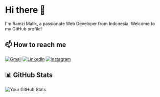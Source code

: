 # Hi there 👋

I'm Ramzi Malik, a passionate Web Developer from Indonesia. Welcome to my GitHub profile!

## 📫 How to reach me

[![Gmail](https://img.shields.io/badge/-Gmail-D14836?style=for-the-badge&logo=gmail&logoColor=white)](mailto:ramzimalik@gmail.com)
[![LinkedIn](https://img.shields.io/badge/-LinkedIn-0077B5?style=for-the-badge&logo=linkedin&logoColor=white)](https://www.linkedin.com/in/ramzi-malik-pplg)
[![Instagram](https://img.shields.io/badge/-Instagram-E4405F?style=for-the-badge&logo=instagram&logoColor=white)](https://www.instagram.com/ramziii.z/)

## 📊 GitHub Stats

![Your GitHub Stats](https://github-readme-stats.vercel.app/api?username=yourusername&show_icons=true&theme=radical)

<!--
**RamziMalik/RamziMalik** is a ✨ _special_ ✨ repository because its `README.md` (this file) appears on your GitHub profile.

Here are some ideas to get you started:

- 🔭 I’m currently working on ...
- 🌱 I’m currently learning ...
- 👯 I’m looking to collaborate on ...
- 🤔 I’m looking for help with ...
- 💬 Ask me about ...
- 📫 How to reach me: ...
- 😄 Pronouns: ...
- ⚡ Fun fact: ...
-->
